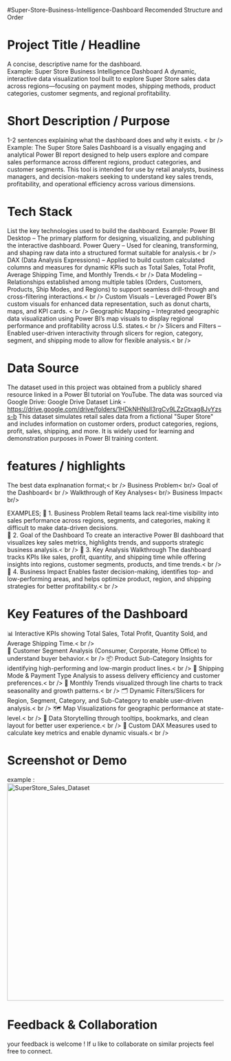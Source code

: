 #Super-Store-Business-Intelligence-Dashboard
Recomended Structure and Order
# Project Title / Headline 
A concise, descriptive name for the dashboard.<br />
Example: Super Store Business Intelligence Dashboard
A dynamic, interactive data visualization tool built to explore Super Store sales data across regions—focusing on payment modes, shipping methods, product categories, customer segments, and regional profitability.

# Short Description / Purpose 
1-2 sentences explaining what the dashboard does and why it exists. < br />
Example: The Super Store Sales Dashboard is a visually engaging and analytical Power BI report designed to help users explore and compare sales performance across different regions, product categories, and customer segments. This tool is intended for use by retail analysts, business managers, and decision-makers seeking to understand key sales trends, profitability, and operational efficiency across various dimensions.

# Tech Stack
List the key technologies used to build the dashboard. 
Example: Power BI Desktop – The primary platform for designing, visualizing, and publishing the interactive dashboard.
Power Query – Used for cleaning, transforming, and shaping raw data into a structured format suitable for analysis.< br />
DAX (Data Analysis Expressions) – Applied to build custom calculated columns and measures for dynamic KPIs such as Total Sales, Total Profit, Average Shipping Time, and Monthly Trends.< br />
Data Modeling – Relationships established among multiple tables (Orders, Customers, Products, Ship Modes, and Regions) to support seamless drill-through and cross-filtering interactions.< br />
Custom Visuals – Leveraged Power BI’s custom visuals for enhanced data representation, such as donut charts, maps, and KPI cards. < br />
Geographic Mapping – Integrated geographic data visualization using Power BI’s map visuals to display regional performance and profitability across U.S. states.< br />
Slicers and Filters – Enabled user-driven interactivity through slicers for region, category, segment, and shipping mode to allow for flexible analysis.< br />

# Data Source
The dataset used in this project was obtained from a publicly shared resource linked in a Power BI tutorial on YouTube. The data was sourced via Google Drive:
Google Drive Dataset Link - https://drive.google.com/drive/folders/1HDkNHNslI3rgCv9LZzGtxag8JvYzss-b
This dataset simulates retail sales data from a fictional "Super Store" and includes information on customer orders, product categories, regions, profit, sales, shipping, and more. It is widely used for learning and demonstration purposes in Power BI training content.

# features / highlights 
The best data explnanation format;< br />
Business Problem< br/>
Goal of the Dashboard< br />
Walkthrough of Key Analyses< br/>
Business Impact< br/>

EXAMPLES;
🔹 1. Business Problem
Retail teams lack real-time visibility into sales performance across regions, segments, and categories, making it difficult to make data-driven decisions.<br />
🔹 2. Goal of the Dashboard
To create an interactive Power BI dashboard that visualizes key sales metrics, highlights trends, and supports strategic business analysis.< br />
🔹 3. Key Analysis Walkthrough
The dashboard tracks KPIs like sales, profit, quantity, and shipping time while offering insights into regions, customer segments, products, and time trends.< br />
🔹 4. Business Impact
Enables faster decision-making, identifies top- and low-performing areas, and helps optimize product, region, and shipping strategies for better profitability.< br />


# Key Features of the Dashboard
📊 Interactive KPIs showing Total Sales, Total Profit, Quantity Sold, and Average Shipping Time.< br />  
🧾 Customer Segment Analysis (Consumer, Corporate, Home Office) to understand buyer behavior.< br />
📦 Product Sub-Category Insights for identifying high-performing and low-margin product lines.< br />
🚚 Shipping Mode & Payment Type Analysis to assess delivery efficiency and customer preferences.< br />
📅 Monthly Trends visualized through line charts to track seasonality and growth patterns.< br />
🗂️ Dynamic Filters/Slicers for Region, Segment, Category, and Sub-Category to enable user-driven analysis.< br />
🗺️ Map Visualizations for geographic performance at state-level.< br />
📌 Data Storytelling through tooltips, bookmarks, and clean layout for better user experience.< br />
🧮 Custom DAX Measures used to calculate key metrics and enable dynamic visuals.< br />

# Screenshot or Demo
 example : <img width="506" alt="SuperStore_Sales_Dataset" src="https://github.com/user-attachments/assets/d9fa5a00-128a-4a24-bd23-33242f102eb8" />

 # Feedback & Collaboration
 your feedback is welcome ! If u like to collaborate on similar projects feel free to connect.
